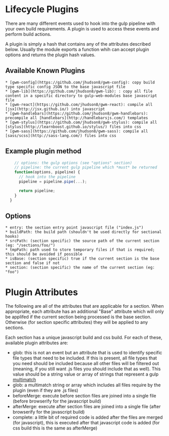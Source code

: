 Lifecycle Plugins
===============
There are many different events used to hook into the gulp pipeline with your own build requirements.  A plugin is used to access these events and perform build actions.

A plugin is simply a hash that contains any of the attributes described below.  Usually the module exports a function whih can accept plugin options and returns the plugin hash values.

Available Known Plugins
--------------
    * [gwm-config](https://github.com/jhudson8/gwm-config): copy build type specific config JSON to the base javascript file
    * [gwm-lib](https://github.com/jhudson8/gwm-lib): : copy all file content in a specific directory to gulp-web-modules base javascript file
    * [gwm-react](https://github.com/jhudson8/gwm-react): compile all [jsx](http://jsx.github.io/) into javascript
    * [gwm-handlebars](https://github.com/jhudson8/gwm-handlebars): precompile all [handlebars](http://handlebarsjs.com/) templates
    * [gwm-stylus](https://github.com/jhudson8/gwm-stylus): compile all [stylus](http://learnboost.github.io/stylus/) files into css
    * [gwm-sass](https://github.com/jhudson8/gwm-sass): compile all [sass/scss](http://sass-lang.com/) files into css

Example plugin method
--------------
```javascript
    // options: the gulp options (see "options" section)
    // pipeline: the current gulp pipeline which *must* be returned 
    function(options, pipeline) {
      // hook into the pipeline
      pipeline = pipeline.pipe(...);

      return pipeline;
    }
  }
```

Options
-------------
    * entry: the section entry point javascript file ("index.js")
    * buildPath: the build path (shouldn't be used directly for sectional hooks)
    * srcPath: (section specific) the source path of the current section (eg: "/sections/foo/")
    * tmpPath: path used to store temporary files if that is required;  this should be avoided if possible
    * isBase: (section specific) true if the current section is the base section and false if not
    * section: (section specific) the name of the current section (eg: "foo")


Plugin Attributes
=================
The following are all of the attributes that are applicable for a section.  When appropriate, each attribute has an additional "Base" attribute which will only be applifed if the current section being processed is the base section.  Otherwise (for section specific attributes) they will be applied to any sections.

Each section has a unique javascript build and css build.  For each of these, available plugin attributes are:
* glob: this is not an event but an attribute that is used to identify specific file types that need to be included.  If this is present, all file types that you need should be included because all other files will be filtered out (meaning, if you still want .js files you should include that as well).  This value should be a string value or array of strings that represent a gulp [multimatch](https://github.com/sindresorhus/multimatch)
* glob: a multimatch string or array which includes all files require by the plugin (even if they are .js files)
* beforeMerge: execute before section files are joined into a single file (before browserify for the javascript build)
* afterMerge: execute after section files are joined into a single file (after browserify for the javascript build)
* complete: a little bit of required code is added after the files are merged (for javascript), this is executed after that javascript code is added (for css build this is the same as afterMerge)
